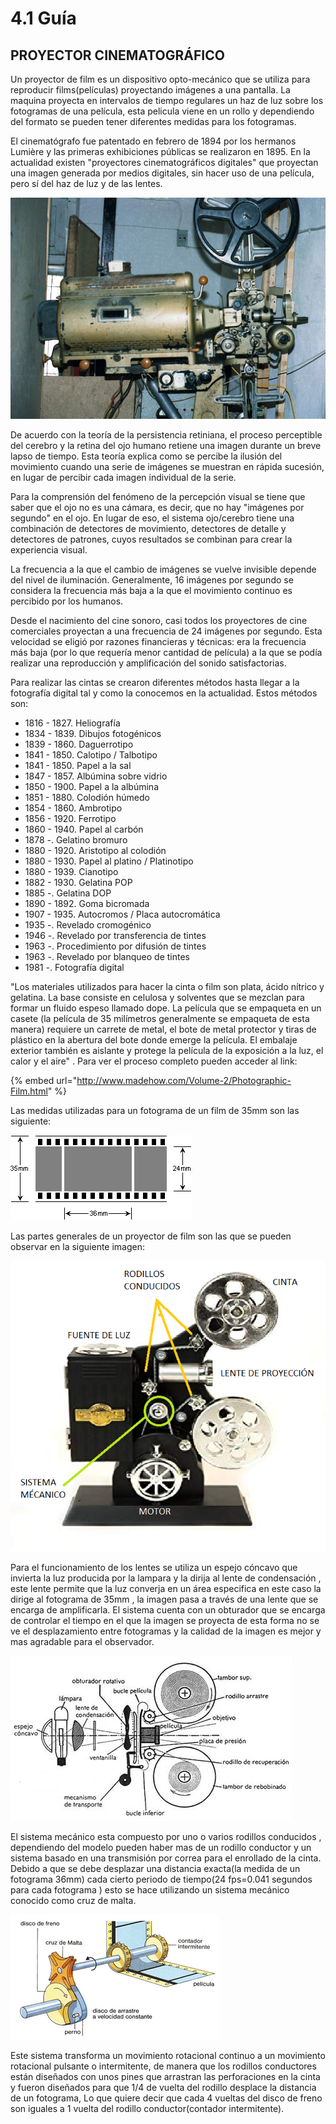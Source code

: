 # 4.1 Guía

## PROYECTOR CINEMATOGRÁFICO

Un proyector de film es un dispositivo opto-mecánico que se utiliza para reproducir films\(películas\) proyectando imágenes a una pantalla. La maquina proyecta en intervalos de tiempo regulares un haz de luz sobre los fotogramas de una película, esta pelicula viene en un rollo y dependiendo del formato se pueden tener diferentes medidas para los fotogramas. 

El cinematógrafo fue patentado en febrero de 1894 por los hermanos Lumière y las primeras exhibiciones públicas se realizaron en 1895. En la actualidad existen "proyectores cinematográficos digitales" que proyectan una imagen generada por medios digitales, sin hacer uso de una película, pero sí del haz de luz y de las lentes.

![Proyector de 35mm](../.gitbook/assets/image%20%2889%29.png)

De acuerdo con la teoría de la persistencia retiniana, el proceso perceptible del cerebro y la retina del ojo humano retiene una imagen durante un breve lapso de tiempo. Esta teoría explica como se percibe la ilusión del movimiento cuando una serie de imágenes se muestran en rápida sucesión, en lugar de percibir cada imagen individual de la serie.

Para la comprensión del fenómeno de la percepción visual se tiene que saber que el ojo no es una cámara, es decir, que no hay "imágenes por segundo" en el ojo. En lugar de eso, el sistema ojo/cerebro tiene una combinación de detectores de movimiento, detectores de detalle y detectores de patrones, cuyos resultados se combinan para crear la experiencia visual.

La frecuencia a la que el cambio de imágenes se vuelve invisible depende del nivel de iluminación. Generalmente, 16 imágenes por segundo  se considera la frecuencia más baja a la que el movimiento continuo es percibido por los humanos. 

Desde el nacimiento del cine sonoro, casi todos los proyectores de cine comerciales proyectan a una frecuencia de 24 imágenes por segundo. Esta velocidad se eligió por razones financieras y técnicas: era la frecuencia más baja \(por lo que requería menor cantidad de película\) a la que se podía realizar una reproducción y amplificación del sonido satisfactorias.

Para realizar las cintas se crearon diferentes métodos  hasta llegar a la fotografía digital tal y como la conocemos en la actualidad. Estos métodos son:

* 1816 - 1827. Heliografía 
* 1834 - 1839. Dibujos fotogénicos
* 1839 - 1860. Daguerrotipo
* 1841 - 1850. Calotipo / Talbotipo
* 1841 - 1850. Papel a la sal
* 1847 - 1857. Albúmina sobre vidrio
* 1850 - 1900. Papel a la albúmina
* 1851 - 1880. Colodión húmedo
* 1854 - 1860. Ambrotipo
* 1856 - 1920. Ferrotipo 
* 1860 - 1940. Papel al carbón
* 1878 -. Gelatino bromuro
* 1880 - 1920. Aristotipo al colodión
* 1880 - 1930. Papel al platino / Platinotipo
* 1880 - 1939. Cianotipo
* 1882 - 1930. Gelatina POP
* 1885 -. Gelatina DOP 
* 1890 - 1892. Goma bicromada 
* 1907 - 1935. Autocromos / Placa autocromática
* 1935 -. Revelado cromogénico
* 1946 -. Revelado por transferencia de tintes
* 1963 -. Procedimiento por difusión de tintes
* 1963 -. Revelado por blanqueo de tintes 
* 1981 -. Fotografía digital

"Los materiales utilizados para hacer la cinta o film son plata, ácido nítrico y gelatina. La base consiste en celulosa y solventes que se mezclan para formar un fluido espeso llamado dope. La película que se empaqueta en un casete \(la película de 35 milímetros generalmente se empaqueta de esta manera\) requiere un carrete de metal, el bote de metal protector y tiras de plástico en la abertura del bote donde emerge la película. El embalaje exterior también es aislante y protege la película de la exposición a la luz, el calor y el aire" . Para ver el proceso completo pueden acceder al link:

{% embed url="http://www.madehow.com/Volume-2/Photographic-Film.html" %}



Las medidas utilizadas para un fotograma de un film de 35mm son las siguiente: 

![Medidas de un fotograma para film 35mm](../.gitbook/assets/image.png)

Las partes generales de un proyector de film son las que se pueden observar en la siguiente imagen:

![Proyector de film b&#xE1;sico ](../.gitbook/assets/sin-titulo.png)

Para el funcionamiento de los lentes se utiliza un espejo cóncavo que invierta la luz producida por la lampara y la dirija al lente de condensación , este lente permite que la luz converja en un área especifica en este caso la dirige al fotograma de 35mm , la imagen pasa a través de una lente que se encarga de amplificarla. El sistema cuenta con un obturador que se encarga de controlar el tiempo en el que la imagen se proyecta de esta forma no se ve el desplazamiento entre fotogramas y la calidad de la imagen es mejor y mas agradable para el observador.

![Sistema de lentes para la proyecci&#xF3;n de pel&#xED;culas de 35mm](../.gitbook/assets/image%20%2819%29.png)

El sistema mecánico esta compuesto por uno o varios rodillos conducidos , dependiendo del modelo pueden haber mas de un rodillo conductor y un sistema basado en una transmisión por correa para el enrollado de la cinta. Debido a que se debe desplazar una distancia exacta\(la medida de un fotograma 36mm\) cada cierto periodo de tiempo\(24 fps=0.041 segundos para cada fotograma \) esto se hace utilizando un sistema mecánico conocido como cruz de malta.

![Mecanismo cruz de malta](../.gitbook/assets/image%20%2886%29.png)

Este sistema transforma un movimiento rotacional continuo a un movimiento rotacional pulsante o intermitente, de manera que los rodillos conductores están diseñados con unos pines que arrastran las perforaciones en la cinta y fueron diseñados para que 1/4 de vuelta del rodillo desplace la distancia de un fotograma, Lo que quiere decir que cada 4 vueltas del disco de freno son iguales a 1 vuelta del rodillo conductor\(contador intermitente\). 


